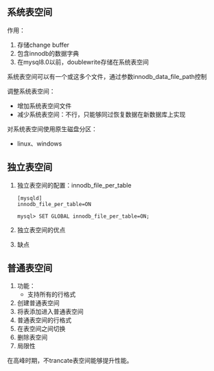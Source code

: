 ## 系统表空间

作用：

1. 存储change buffer
2. 包含innodb的数据字典
3. 在mysql8.0以前，doublewrite存储在系统表空间

系统表空间可以有一个或这多个文件，通过参数innodb_data_file_path控制

调整系统表空间：

* 增加系统表空间文件
* 减少系统表空间：不行，只能够同过恢复数据在新数据库上实现

对系统表空间使用原生磁盘分区：

* linux、windows

## 独立表空间

1. 独立表空间的配置：innodb_file_per_table

   ```mysql
   [mysqld]
   innodb_file_per_table=ON
   ```

   ```mysql
   mysql> SET GLOBAL innodb_file_per_table=ON;
   ```

2. 独立表空间的优点

3. 缺点

## 普通表空间

1. 功能：
   * 支持所有的行格式
2. 创建普通表空间
3. 将表添加进入普通表空间
4. 普通表空间的行格式
5. 在表空间之间切换
6. 删除表空间
7. 局限性



在高峰时期，不trancate表空间能够提升性能。









